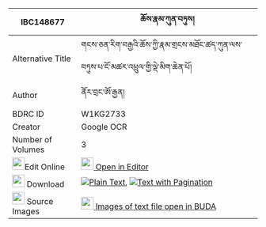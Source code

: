 |IBC148677|ཆོས་རྣམ་ཀུན་བཏུས། 
| --- | --- 
|Alternative Title |གངས་ཅན་རིག་བརྒྱའི་ཆོས་ཀྱི་རྣམ་གྲངས་མཐོང་ཚད་ཀུན་ལས་བཏུས་པ་ངོ་མཚར་འཕྲུལ་གྱི་ལྡེ་མིག་ཆེན་པོ།
|Author| ནོར་བྲང་ཨོ་རྒྱན།
|BDRC ID | W1KG2733
|Creator | Google OCR
|Number of Volumes| 3
|<img width="25" src="https://img.icons8.com/color/25/000000/edit-property.png">Edit Online| [<img width="25" src="https://avatars.githubusercontent.com/u/45091458?s=200&v=4"> Open in Editor](http://editor.openpecha.org/IBC148677)
|<img width="25" src="https://img.icons8.com/fluent/48/000000/download-2.png"/>  Download | [![](https://img.icons8.com/color/20/000000/txt.png)Plain Text](https://github.com/Openpecha/IBC148677/releases/download/v2/cho_namkun_tu_plain_IBC148677.zip), [![](https://img.icons8.com/color/20/000000/txt.png)Text with Pagination](https://github.com/Openpecha/IBC148677/releases/download/v2/cho_namkun_tu_pages_IBC148677.zip)
|<img width="25" src="https://img.icons8.com/plasticine/100/000000/pictures-folder.png"/>  Source Images | [<img width="25" src="https://library.bdrc.io/icons/BUDA-small.svg"> Images of text file open in BUDA](https://library.bdrc.io/show/bdr:W1KG2733)